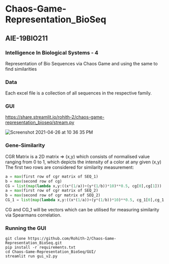 # Chaos-Game-Representation_BioSeq
## AIE-19BIO211
### Intelligence In Biological Systems - 4
Representation of Bio Sequences via Chaos Game and using the same to find similarities

### Data
Each excel file is a collection of all sequences in the respective family. 

### GUI
https://share.streamlit.io/rohith-2/chaos-game-representation_bioseq/stream.py  

![Screenshot 2021-04-26 at 10 36 35 PM](https://user-images.githubusercontent.com/55501708/116122836-e7b13400-a6df-11eb-9791-da68b090e87d.png)

### Gene-Similarity
CGR Matrix is a 2D matrix => (x,y) which consists of normalised value ranging from 0 to 1, which depicts the intensity of a color at any given (x,y)  
The first two rows are considered for similarity measurement:  
```Python
a = max(first row of cgr matrix of SEQ_1)
b = max(second row of cg)
CG = list(map(lambda x,y:((x*(1/a))+(y*(1/b))*10)**0.5, cg[0],cg[1]))
a = max(first row of cgr matrix of SEQ_2)
b = max(second row of cgr matrix of SEQ_2)
CG_1 = list(map(lambda x,y:((x*(1/a))+(y*(1/b))*10)**0.5, cg_1[0],cg_1[1]))
```

CG and CG_1 will be vectors which can be utilised for measuring similarity via Spearmans correlation. 

### Running the GUI
```
git clone https://github.com/Rohith-2/Chaos-Game-Representation_BioSeq.git
pip install -r requirements.txt  
cd Chaos-Game-Representation_BioSeq/GUI/
streamlit run gui_v2.py 
```
